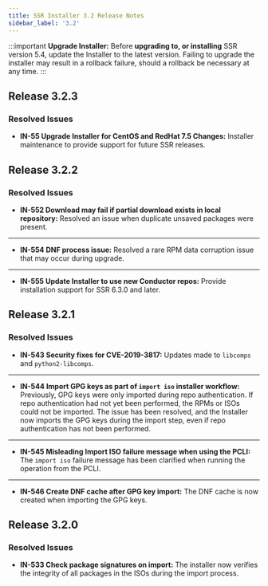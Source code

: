 ```yaml
---
title: SSR Installer 3.2 Release Notes
sidebar_label: '3.2'
---
```


:::important
**Upgrade Installer:** Before **upgrading to, or installing** SSR version 5.4, update the Installer to the latest version. Failing to upgrade the installer may result in a rollback failure, should a rollback be necessary at any time.
:::

## Release 3.2.3

### Resolved Issues

- **IN-55 Upgrade Installer for CentOS and RedHat 7.5 Changes:** Installer maintenance to provide support for future SSR releases.

## Release 3.2.2

### Resolved Issues

- **IN-552 Download may fail if partial download exists in local repository:** Resolved an issue when duplicate unsaved packages were present. 
------
- **IN-554 DNF process issue:** Resolved a rare RPM data corruption issue that may occur during upgrade.  
------
- **IN-555 Update Installer to use new Conductor repos:** Provide installation support for SSR 6.3.0 and later.

## Release 3.2.1

### Resolved Issues

- **IN-543 Security fixes for CVE-2019-3817:** Updates made to `libcomps` and `python2-libcomps`.
------
- **IN-544 Import GPG keys as part of `import iso` installer workflow:** Previously, GPG keys were only imported during repo authentication. If repo authentication had not yet been performed, the RPMs or ISOs could not be imported. The issue has been resolved, and the Installer now imports the GPG keys during the import step, even if repo authentication has not been performed.
------
- **IN-545 Misleading Import ISO failure message when using the PCLI:** The `import iso` failure message has been clarified when running the operation from the PCLI.
------
- **IN-546 Create DNF cache after GPG key import:** The DNF cache is now created when importing the GPG keys. 

## Release 3.2.0

### Resolved Issues

- **IN-533 Check package signatures on import:** The installer now verifies the integrity of all packages in the ISOs during the import process.
